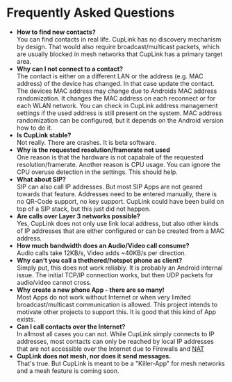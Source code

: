 # Frequently Asked Questions

* **How to find new contacts?**  
    You can find contacts in real life. CupLink has no discovery mechanism by design. That would also require broadcast/multicast packets, which are usually blocked in mesh networks that CupLink has a primary target area.
* **Why can I not connect to a contact?**  
    The contact is either on a different LAN or the address (e.g. MAC address) of the device has changed. In that case update the contact. The devices MAC address may change due to Androids MAC address randomization. It changes the MAC address on each reconnect or for each WLAN network. You can check in CupLink address management settings if the used address is still present on the system. MAC address randomization can be configured, but it depends on the Android version how to do it.
* **Is CupLink stable?**  
    Not really. There are crashes. It is beta software.
* **Why is the requested resolution/framerate not used**  
    One reason is that the hardware is not capabale of the requested resolution/framerate. Another reason is CPU usage. You can ignore the CPU overuse detection in the settings. This should help.
* **What about SIP?**  
    SIP can also call IP addresses. But most SIP Apps are not geared towards that feature. Addresses need to be entered manually, there is no QR-Code support, no key support. CupLink could have been build on top of a SIP stack, but this just did not happen.
* **Are calls over Layer 3 networks possible?**  
    Yes, CupLink does not only use link local address, but also other kinds of IP addresses that are either configured or can be created from a MAC address.
* **How much bandwidth does an Audio/Video call consume?**  
    Audio calls take 12KB/s, Video adds ~40KB/s per direction.
* **Why can't you call a thethered/hotspot phone as client?**  
    Simply put, this does not work reliably. It is probably an Android internal issue. The initial TCP/IP connection works, but then UDP packets for audio/video cannot cross.
* **Why create a new phone App - there are so many!**  
    Most Apps do not work without Internet or when very limited broadcast/multicast communication is allowed. This project intends to motivate other projects to support this. It is good that this kind of App exists.
* **Can I call contacts over the Internet?**  
    In allmost all cases you can not. While CupLink simply connects to IP addresses, most contacts can only be reached by local IP addresses that are not accessible over the Internet due to Firewalls and [NAT](https://en.wikipedia.org/wiki/Network_address_translation)
* **CupLink does not mesh, nor does it send messages.**  
    That's true. But CupLink is meant to be a "Killer-App" for mesh networks and a mesh feature is coming soon.
